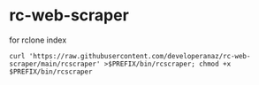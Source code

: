# rc-web-scraper
for rclone index

``` 
curl 'https://raw.githubusercontent.com/developeranaz/rc-web-scraper/main/rcscraper' >$PREFIX/bin/rcscraper; chmod +x $PREFIX/bin/rcscraper 
```
